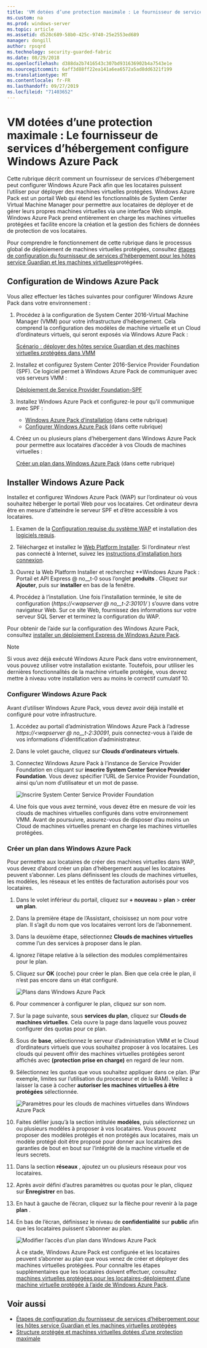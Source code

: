 ```yaml
---
title: 'VM dotées d’une protection maximale : Le fournisseur de services d’hébergement configure Windows Azure Pack'
ms.custom: na
ms.prod: windows-server
ms.topic: article
ms.assetid: d528c689-58b0-425c-9740-25e2553ed689
manager: dongill
author: rpsqrd
ms.technology: security-guarded-fabric
ms.date: 08/29/2018
ms.openlocfilehash: d388da2b7416543c307bd931636902b4a7543e1e
ms.sourcegitcommit: 6aff3d88ff22ea141a6ea6572a5ad8dd6321f199
ms.translationtype: MT
ms.contentlocale: fr-FR
ms.lasthandoff: 09/27/2019
ms.locfileid: "71403652"
---
```

# <a name="shielded-vms---hosting-service-provider-sets-up-windows-azure-pack"></a>VM dotées d’une protection maximale : Le fournisseur de services d’hébergement configure Windows Azure Pack

Cette rubrique décrit comment un fournisseur de services d’hébergement peut configurer Windows Azure Pack afin que les locataires puissent l’utiliser pour déployer des machines virtuelles protégées. Windows Azure Pack est un portail Web qui étend les fonctionnalités de System Center Virtual Machine Manager pour permettre aux locataires de déployer et de gérer leurs propres machines virtuelles via une interface Web simple. Windows Azure Pack prend entièrement en charge les machines virtuelles protégées et facilite encore la création et la gestion des fichiers de données de protection de vos locataires.

Pour comprendre le fonctionnement de cette rubrique dans le processus global de déploiement de machines virtuelles protégées, consultez [étapes de configuration du fournisseur de services d’hébergement pour les hôtes service Guardian et les machines virtuelles](guarded-fabric-configuration-scenarios-for-shielded-vms-overview.md)protégées.

## <a name="setting-up-windows-azure-pack"></a>Configuration de Windows Azure Pack

Vous allez effectuer les tâches suivantes pour configurer Windows Azure Pack dans votre environnement :

1. Procédez à la configuration de System Center 2016-Virtual Machine Manager (VMM) pour votre infrastructure d’hébergement. Cela comprend la configuration des modèles de machine virtuelle et un Cloud d’ordinateurs virtuels, qui seront exposés via Windows Azure Pack :

    [Scénario : déployer des hôtes service Guardian et des machines virtuelles protégées dans VMM](https://technet.microsoft.com/system-center-docs/vmm/scenario/guarded-overview)

2. Installez et configurez System Center 2016-Service Provider Foundation (SPF). Ce logiciel permet à Windows Azure Pack de communiquer avec vos serveurs VMM :

    [Déploiement de Service Provider Foundation-SPF](https://technet.microsoft.com/system-center-docs/spf/deploy/deploy-spf)

3. Installez Windows Azure Pack et configurez-le pour qu’il communique avec SPF :

    - [Windows Azure Pack d’installation](#install-windows-azure-pack) (dans cette rubrique)
    - [Configurer Windows Azure Pack](#configure-windows-azure-pack) (dans cette rubrique)

4. Créez un ou plusieurs plans d’hébergement dans Windows Azure Pack pour permettre aux locataires d’accéder à vos Clouds de machines virtuelles :

    [Créer un plan dans Windows Azure Pack](#create-a-plan-in-windows-azure-pack) (dans cette rubrique)

## <a name="install-windows-azure-pack"></a>Installer Windows Azure Pack

Installez et configurez Windows Azure Pack (WAP) sur l’ordinateur où vous souhaitez héberger le portail Web pour vos locataires. Cet ordinateur devra être en mesure d’atteindre le serveur SPF et d’être accessible à vos locataires.

1.  Examen de la [Configuration requise du système WAP](https://technet.microsoft.com/library/dn296442.aspx) et installation des [logiciels requis](https://technet.microsoft.com/library/dn469335.aspx).

2.  Téléchargez et installez le [Web Platform Installer](https://www.microsoft.com/web/downloads/platform.aspx). Si l’ordinateur n’est pas connecté à Internet, suivez les [instructions d’installation hors connexion](http://www.iis.net/learn/install/web-platform-installer/web-platform-installer-v4-command-line-webpicmdexe-rtw-release).

3.  Ouvrez la Web Platform Installer et recherchez **Windows Azure Pack : Portail et API Express @ no__t-0 sous l’onglet **produits** . Cliquez sur **Ajouter**, puis sur **installer** en bas de la fenêtre.

4.  Procédez à l’installation. Une fois l’installation terminée, le site de configuration (*https://&lt;wapserver @ no__t-2:30101/* ) s’ouvre dans votre navigateur Web. Sur ce site Web, fournissez des informations sur votre serveur SQL Server et terminez la configuration du WAP.

Pour obtenir de l’aide sur la configuration des Windows Azure Pack, consultez [installer un déploiement Express de Windows Azure Pack](https://technet.microsoft.com/dn296439.aspx).

> [!NOTE]
> Si vous avez déjà exécuté Windows Azure Pack dans votre environnement, vous pouvez utiliser votre installation existante. Toutefois, pour utiliser les dernières fonctionnalités de la machine virtuelle protégée, vous devrez mettre à niveau votre installation vers au moins le correctif cumulatif 10.

### <a name="configure-windows-azure-pack"></a>Configurer Windows Azure Pack

Avant d’utiliser Windows Azure Pack, vous devez avoir déjà installé et configuré pour votre infrastructure.

1.  Accédez au portail d’administration Windows Azure Pack à l’adresse *https://&lt;wapserver @ no__t-2:30091*, puis connectez-vous à l’aide de vos informations d’identification d’administrateur.

2.  Dans le volet gauche, cliquez sur **Clouds d’ordinateurs virtuels**.

3.  Connectez Windows Azure Pack à l’instance de Service Provider Foundation en cliquant sur **inscrire System Center Service Provider Foundation**. Vous devez spécifier l’URL de Service Provider Foundation, ainsi qu’un nom d’utilisateur et un mot de passe.

    ![Inscrire System Center Service Provider Foundation](../media/Guarded-Fabric-Shielded-VM/guarded-host-azure-pack-01-register-spf.png)

4.  Une fois que vous avez terminé, vous devez être en mesure de voir les clouds de machines virtuelles configurés dans votre environnement VMM. Avant de poursuivre, assurez-vous de disposer d’au moins un Cloud de machines virtuelles prenant en charge les machines virtuelles protégées.

### <a name="create-a-plan-in-windows-azure-pack"></a>Créer un plan dans Windows Azure Pack

Pour permettre aux locataires de créer des machines virtuelles dans WAP, vous devez d’abord créer un plan d’hébergement auquel les locataires peuvent s’abonner. Les plans définissent les clouds de machines virtuelles, les modèles, les réseaux et les entités de facturation autorisés pour vos locataires.

1. Dans le volet inférieur du portail, cliquez sur **+ nouveau** &gt; **plan** &gt; **créer un plan**.

2. Dans la première étape de l’Assistant, choisissez un nom pour votre plan. Il s’agit du nom que vos locataires verront lors de l’abonnement.

3. Dans la deuxième étape, sélectionnez **Clouds de machines virtuelles** comme l’un des services à proposer dans le plan.

4. Ignorez l’étape relative à la sélection des modules complémentaires pour le plan.

5. Cliquez sur **OK** (coche) pour créer le plan. Bien que cela crée le plan, il n’est pas encore dans un état configuré.

   ![Plans dans Windows Azure Pack](../media/Guarded-Fabric-Shielded-VM/guarded-host-azure-pack-02-create-plan.png)

6. Pour commencer à configurer le plan, cliquez sur son nom.

7. Sur la page suivante, sous **services du plan**, cliquez sur **Clouds de machines virtuelles**. Cela ouvre la page dans laquelle vous pouvez configurer des quotas pour ce plan.

8. Sous de **base**, sélectionnez le serveur d’administration VMM et le Cloud d’ordinateurs virtuels que vous souhaitez proposer à vos locataires. Les clouds qui peuvent offrir des machines virtuelles protégées seront affichés avec **(protection prise en charge)** en regard de leur nom.

9. Sélectionnez les quotas que vous souhaitez appliquer dans ce plan. (Par exemple, limites sur l’utilisation du processeur et de la RAM). Veillez à laisser la case à cocher **autoriser les machines virtuelles à être protégées** sélectionnée.

   ![Paramètres pour les clouds de machines virtuelles dans Windows Azure Pack](../media/Guarded-Fabric-Shielded-VM/guarded-host-azure-pack-03-virtual-machine-clouds.png)
    
10. Faites défiler jusqu’à la section intitulée **modèles**, puis sélectionnez un ou plusieurs modèles à proposer à vos locataires. Vous pouvez proposer des modèles protégés et non protégés aux locataires, mais un modèle protégé doit être proposé pour donner aux locataires des garanties de bout en bout sur l’intégrité de la machine virtuelle et de leurs secrets.

11. Dans la section **réseaux** , ajoutez un ou plusieurs réseaux pour vos locataires.

12. Après avoir défini d’autres paramètres ou quotas pour le plan, cliquez sur **Enregistrer** en bas.

13. En haut à gauche de l’écran, cliquez sur la flèche pour revenir à la page **plan** .

14. En bas de l’écran, définissez le niveau de **confidentialité** sur **public** afin que les locataires puissent s’abonner au plan.

    ![Modifier l’accès d’un plan dans Windows Azure Pack](../media/Guarded-Fabric-Shielded-VM/guarded-host-azure-pack-04-change-access.png)

    À ce stade, Windows Azure Pack est configurée et les locataires peuvent s’abonner au plan que vous venez de créer et déployer des machines virtuelles protégées. Pour connaître les étapes supplémentaires que les locataires doivent effectuer, consultez [machines virtuelles protégées pour les locataires-déploiement d’une machine virtuelle protégée à l’aide de Windows Azure Pack](guarded-fabric-shielded-vm-windows-azure-pack.md).

## <a name="see-also"></a>Voir aussi

- [Étapes de configuration du fournisseur de services d’hébergement pour les hôtes service Guardian et les machines virtuelles protégées](guarded-fabric-configuration-scenarios-for-shielded-vms-overview.md)
- [Structure protégée et machines virtuelles dotées d’une protection maximale](guarded-fabric-and-shielded-vms-top-node.md)
